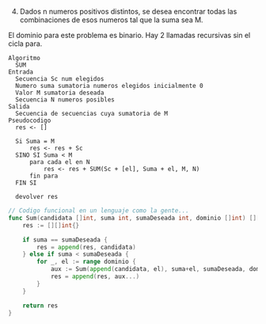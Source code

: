 4) Dados n numeros positivos distintos, se desea encontrar todas las combinaciones de esos numeros tal que la suma sea M.

El dominio para este problema es binario. Hay 2 llamadas recursivas sin el cicla para.

```
Algoritmo
  SUM
Entrada
  Secuencia Sc num elegidos
  Numero suma sumatoria numeros elegidos inicialmente 0
  Valor M sumatoria deseada
  Secuencia N numeros posibles
Salida
  Secuencia de secuencias cuya sumatoria de M
Pseudocodigo
  res <- []

  Si Suma = M
      res <- res + Sc
  SINO SI Suma < M
      para cada el en N
          res <- res + SUM(Sc + [el], Suma + el, M, N)
      fin para
  FIN SI

  devolver res
```

```go
// Codigo funcional en un lenguaje como la gente...
func Sum(candidata []int, suma int, sumaDeseada int, dominio []int) [][]int {
	res := [][]int{}

	if suma == sumaDeseada {
		res = append(res, candidata)
	} else if suma < sumaDeseada {
		for _, el := range dominio {
			aux := Sum(append(candidata, el), suma+el, sumaDeseada, dominio)
			res = append(res, aux...)
		}
	}

	return res
}
```
